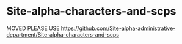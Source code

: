 # Site-alpha-characters-and-scps
MOVED 
PLEASE USE https://github.com/Site-alpha-administrative-department/Site-alpha-characters-and-scps
